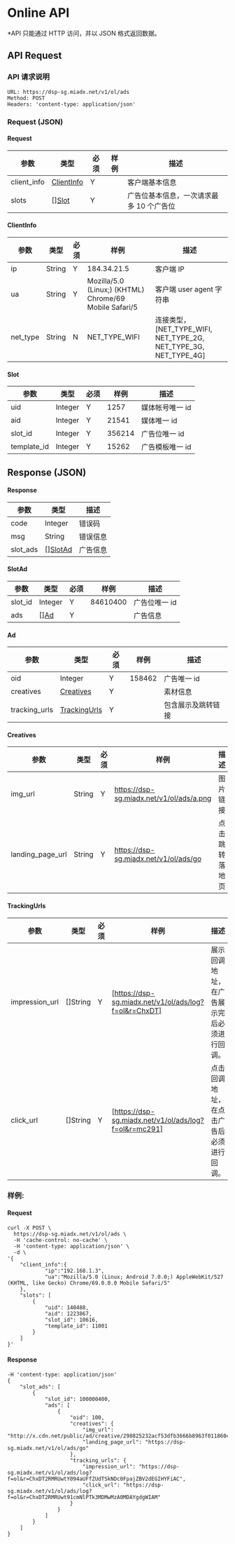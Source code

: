 # Online API

\*API 只能通过 HTTP 访问，并以 JSON 格式返回数据。

## API Request

### API 请求说明

    URL: https://dsp-sg.miadx.net/v1/ol/ads
    Method: POST
    Headers: 'content-type: application/json'

### Request (JSON)

#### Request

| 参数        | 类型                                 | 必须 | 样例 | 描述                                     |
| ----------- | ------------------------------------ | ---- | ---- | ---------------------------------------- |
| client_info | <a href="#ClientInfo">ClientInfo</a> | Y    |      | 客户端基本信息                           |
| slots       | []<a href="#Slot">Slot</a>           | Y    |      | 广告位基本信息，一次请求最多 10 个广告位 |

#### <a name="ClientInfo">ClientInfo</a>

| 参数     | 类型   | 必须 | 样例                                                   | 描述                                                              |
| -------- | ------ | ---- | ------------------------------------------------------ | ----------------------------------------------------------------- |
| ip       | String | Y    | 184.34.21.5                                            | 客户端 IP                                                         |
| ua       | String | Y    | Mozilla/5.0 (Linux;) (KHTML) Chrome/69 Mobile Safari/5 | 客户端 user agent 字符串                                          |
| net_type | String | N    | NET_TYPE_WIFI                                          | 连接类型， [NET_TYPE_WIFI, NET_TYPE_2G, NET_TYPE_3G, NET_TYPE_4G] |

#### <a name="Slot">Slot</a>

| 参数        | 类型    | 必须 | 样例   | 描述            |
| ----------- | ------- | ---- | ------ | --------------- |
| uid         | Integer | Y    | 1257   | 媒体帐号唯一 id |
| aid         | Integer | Y    | 21541  | 媒体唯一 id     |
| slot_id     | Integer | Y    | 356214 | 广告位唯一 id   |
| template_id | Integer | Y    | 15262  | 广告模板唯一 id |

## Response (JSON)

#### Response

| 参数     | 类型                           | 描述     |
| -------- | ------------------------------ | -------- |
| code     | Integer                        | 错误码   |
| msg      | String                         | 错误信息 |
| slot_ads | []<a href="#SlotAd">SlotAd</a> | 广告信息 |

#### <a name="SlotAd">SlotAd</a>

| 参数    | 类型                   | 必须 | 样例     | 描述          |
| ------- | ---------------------- | ---- | -------- | ------------- |
| slot_id | Integer                | Y    | 84610400 | 广告位唯一 id |
| ads     | []<a href="#Ad">Ad</a> | Y    |          | 广告信息      |

#### <a name="Ad">Ad</a>

| 参数          | 类型                                     | 必须 | 样例   | 描述               |
| ------------- | ---------------------------------------- | ---- | ------ | ------------------ |
| oid           | Integer                                  | Y    | 158462 | 广告唯一 id        |
| creatives     | <a href="#Creatives">Creatives</a>       | Y    |        | 素材信息           |
| tracking_urls | <a href="#TrackingUrls">TrackingUrls</a> | Y    |        | 包含展示及跳转链接 |

#### <a name="Creatives">Creatives</a>

| 参数             | 类型   | 必须 | 样例                               | 描述           |
| ---------------- | ------ | ---- | ---------------------------------- | -------------- |
| img_url          | String | Y    | https://dsp-sg.miadx.net/v1/ol/ads/a.png | 图片链接       |
| landing_page_url | String | Y    | https://dsp-sg.miadx.net/v1/ol/ads/go    | 点击跳转落地页 |

#### <a name="TrackingUrls">TrackingUrls</a>

| 参数           | 类型     | 必须 | 样例                                            | 描述                                       |
| -------------- | -------- | ---- | ----------------------------------------------- | ------------------------------------------ |
| impression_url | []String | Y    | [https://dsp-sg.miadx.net/v1/ol/ads/log?f=ol&r=ChxDT] | 展示回调地址，在广告展示完后必须进行回调。 |
| click_url      | []String | Y    | [https://dsp-sg.miadx.net/v1/ol/ads/log?f=ol&r=mc291] | 点击回调地址，在点击广告后必须进行回调。   |

### 样例:

#### Request

```
curl -X POST \
  https://dsp-sg.miadx.net/v1/ol/ads \
  -H 'cache-control: no-cache' \
  -H 'content-type: application/json' \
  -d \
'{
    "client_info":{
            "ip":"192.168.1.3",
            "ua":"Mozilla/5.0 (Linux; Android 7.0.0;) AppleWebKit/527 (KHTML, like Gecko) Chrome/69.0.0.0 Mobile Safari/5"
    },
    "slots": [
        {
            "uid": 140488,
            "aid": 1223867,
            "slot_id": 10616,
            "template_id": 11001
        }
    ]
}'
```

#### Response

```
-H 'content-type: application/json'
{
    "slot_ads": [
        {
            "slot_id": 100000400,
            "ads": [
                {
                    "oid": 100,
                    "creatives": {
                        "img_url": "http://x.cdn.net/public/ad/creative/298825232acf53dfb3666b8963f011860c4-.jpg",
                        "landing_page_url": "https://dsp-sg.miadx.net/v1/ol/ads/go"
                    },
                    "tracking_urls": {
                        "impression_url": "https://dsp-sg.miadx.net/v1/ol/ads/log?f=ol&r=ChxDT2RMRUwtY094aUFfZUdTSkNDc0FpajZBV2dEGIHYFiAC",
                        "click_url": "https://dsp-sg.miadx.net/v1/ol/ads/log?f=ol&r=ChxDT2RMRUwt91cmNlPTk3MDMwMzA0MDAYgdgWIAM"
                    }
                }
            ]
        }
    ]
}
```
